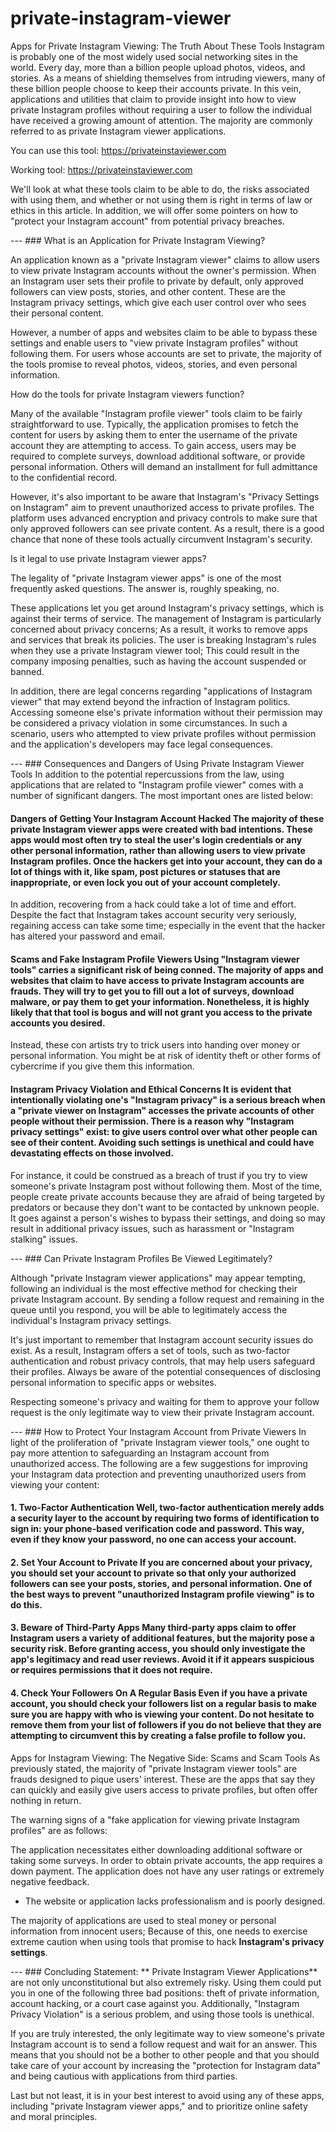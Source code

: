 # private-instagram-viewer
Apps for Private Instagram Viewing: The Truth About These Tools Instagram is probably one of the most widely used social networking sites in the world. Every day, more than a billion people upload photos, videos, and stories. As a means of shielding themselves from intruding viewers, many of these billion people choose to keep their accounts private. In this vein, applications and utilities that claim to provide insight into how to view private Instagram profiles without requiring a user to follow the individual have received a growing amount of attention. The majority are commonly referred to as private Instagram viewer applications.

You can use this tool: https://privateinstaviewer.com

Working tool: https://privateinstaviewer.com

We'll look at what these tools claim to be able to do, the risks associated with using them, and whether or not using them is right in terms of law or ethics in this article. In addition, we will offer some pointers on how to "protect your Instagram account" from potential privacy breaches.

--- ### What is an Application for Private Instagram Viewing?

An application known as a "private Instagram viewer" claims to allow users to view private Instagram accounts without the owner's permission. When an Instagram user sets their profile to private by default, only approved followers can view posts, stories, and other content. These are the Instagram privacy settings, which give each user control over who sees their personal content.

However, a number of apps and websites claim to be able to bypass these settings and enable users to "view private Instagram profiles" without following them. For users whose accounts are set to private, the majority of the tools promise to reveal photos, videos, stories, and even personal information.

How do the tools for private Instagram viewers function?

Many of the available "Instagram profile viewer" tools claim to be fairly straightforward to use. Typically, the application promises to fetch the content for users by asking them to enter the username of the private account they are attempting to access. To gain access, users may be required to complete surveys, download additional software, or provide personal information. Others will demand an installment for full admittance to the confidential record.

However, it's also important to be aware that Instagram's "Privacy Settings on Instagram" aim to prevent unauthorized access to private profiles. The platform uses advanced encryption and privacy controls to make sure that only approved followers can see private content. As a result, there is a good chance that none of these tools actually circumvent Instagram's security.

Is it legal to use private Instagram viewer apps?

The legality of "private Instagram viewer apps" is one of the most frequently asked questions. The answer is, roughly speaking, no.

These applications let you get around Instagram's privacy settings, which is against their terms of service. The management of Instagram is particularly concerned about privacy concerns; As a result, it works to remove apps and services that break its policies. The user is breaking Instagram's rules when they use a private Instagram viewer tool; This could result in the company imposing penalties, such as having the account suspended or banned.

In addition, there are legal concerns regarding "applications of Instagram viewer" that may extend beyond the infraction of Instagram politics. Accessing someone else's private information without their permission may be considered a privacy violation in some circumstances. In such a scenario, users who attempted to view private profiles without permission and the application's developers may face legal consequences.

--- ### Consequences and Dangers of Using Private Instagram Viewer Tools In addition to the potential repercussions from the law, using applications that are related to "Instagram profile viewer" comes with a number of significant dangers. The most important ones are listed below:

#### Dangers of Getting Your Instagram Account Hacked The majority of these private Instagram viewer apps were created with bad intentions. These apps would most often try to steal the user's login credentials or any other personal information, rather than allowing users to view private Instagram profiles. Once the hackers get into your account, they can do a lot of things with it, like spam, post pictures or statuses that are inappropriate, or even lock you out of your account completely.

In addition, recovering from a hack could take a lot of time and effort. Despite the fact that Instagram takes account security very seriously, regaining access can take some time; especially in the event that the hacker has altered your password and email.

#### Scams and Fake Instagram Profile Viewers Using "Instagram viewer tools" carries a significant risk of being conned. The majority of apps and websites that claim to have access to private Instagram accounts are frauds. They will try to get you to fill out a lot of surveys, download malware, or pay them to get your information. Nonetheless, it is highly likely that that tool is bogus and will not grant you access to the private accounts you desired.

Instead, these con artists try to trick users into handing over money or personal information. You might be at risk of identity theft or other forms of cybercrime if you give them this information.

#### Instagram Privacy Violation and Ethical Concerns It is evident that intentionally violating one's "Instagram privacy" is a serious breach when a "private viewer on Instagram" accesses the private accounts of other people without their permission. There is a reason why "Instagram privacy settings" exist: to give users control over what other people can see of their content. Avoiding such settings is unethical and could have devastating effects on those involved.

For instance, it could be construed as a breach of trust if you try to view someone's private Instagram post without following them. Most of the time, people create private accounts because they are afraid of being targeted by predators or because they don't want to be contacted by unknown people. It goes against a person's wishes to bypass their settings, and doing so may result in additional privacy issues, such as harassment or "Instagram stalking" issues.

--- ### Can Private Instagram Profiles Be Viewed Legitimately?

Although "private Instagram viewer applications" may appear tempting, following an individual is the most effective method for checking their private Instagram account. By sending a follow request and remaining in the queue until you respond, you will be able to legitimately access the individual's Instagram privacy settings.

It's just important to remember that Instagram account security issues do exist. As a result, Instagram offers a set of tools, such as two-factor authentication and robust privacy controls, that may help users safeguard their profiles. Always be aware of the potential consequences of disclosing personal information to specific apps or websites.

Respecting someone's privacy and waiting for them to approve your follow request is the only legitimate way to view their private Instagram account.

--- ### How to Protect Your Instagram Account from Private Viewers In light of the proliferation of "private Instagram viewer tools," one ought to pay more attention to safeguarding an Instagram account from unauthorized access. The following are a few suggestions for improving your Instagram data protection and preventing unauthorized users from viewing your content:

#### 1. Two-Factor Authentication Well, two-factor authentication merely adds a security layer to the account by requiring two forms of identification to sign in: your phone-based verification code and password. This way, even if they know your password, no one can access your account.

#### 2. Set Your Account to Private If you are concerned about your privacy, you should set your account to private so that only your authorized followers can see your posts, stories, and personal information. One of the best ways to prevent "unauthorized Instagram profile viewing" is to do this.

#### 3. Beware of Third-Party Apps Many third-party apps claim to offer Instagram users a variety of additional features, but the majority pose a security risk. Before granting access, you should only investigate the app's legitimacy and read user reviews. Avoid it if it appears suspicious or requires permissions that it does not require.

#### 4. Check Your Followers On A Regular Basis Even if you have a private account, you should check your followers list on a regular basis to make sure you are happy with who is viewing your content. Do not hesitate to remove them from your list of followers if you do not believe that they are attempting to circumvent this by creating a false profile to follow you.

Apps for Instagram Viewing: The Negative Side: Scams and Scam Tools As previously stated, the majority of "private Instagram viewer tools" are frauds designed to pique users' interest. These are the apps that say they can quickly and easily give users access to private profiles, but often offer nothing in return.

The warning signs of a "fake application for viewing private Instagram profiles" are as follows:

The application necessitates either downloading additional software or taking some surveys.
In order to obtain private accounts, the app requires a down payment.
The application does not have any user ratings or extremely negative feedback.
- The website or application lacks professionalism and is poorly designed.

The majority of applications are used to steal money or personal information from innocent users; Because of this, one needs to exercise extreme caution when using tools that promise to hack **Instagram's privacy settings**.

--- ### Concluding Statement: ** Private Instagram Viewer Applications** are not only unconstitutional but also extremely risky. Using them could put you in one of the following three bad positions: theft of private information, account hacking, or a court case against you. Additionally, "Instagram Privacy Violation" is a serious problem, and using those tools is unethical.

If you are truly interested, the only legitimate way to view someone's private Instagram account is to send a follow request and wait for an answer. This means that you should not be a bother to other people and that you should take care of your account by increasing the "protection for Instagram data" and being cautious with applications from third parties.

Last but not least, it is in your best interest to avoid using any of these apps, including "private Instagram viewer apps," and to prioritize online safety and moral principles.
